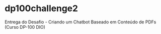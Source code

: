 # dp100challenge2
Entrega do Desafio - Criando um Chatbot Baseado em Conteúdo de PDFs (Curso DP-100 DIO) 
